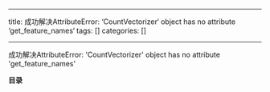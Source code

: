 
--- 
title:  成功解决AttributeError: ‘CountVectorizer‘ object has no attribute ‘get_feature_names‘ 
tags: []
categories: [] 

---
成功解决AttributeError: 'CountVectorizer' object has no attribute 'get_feature_names'







**目录**












